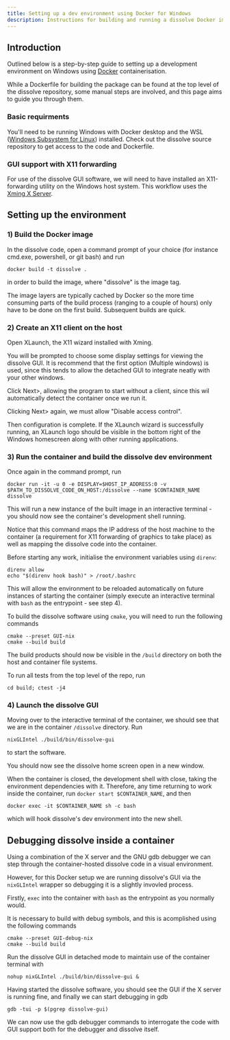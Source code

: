 ```yaml
---
title: Setting up a dev environment using Docker for Windows
description: Instructions for building and running a dissolve Docker image on Windows, including GUI support
---
```


## Introduction

Outlined below is a step-by-step guide to setting up a development environment on Windows using [Docker](https://www.docker.com/products/docker-desktop/) containerisation.

While a Dockerfile for building the package can be found at the top level of the dissolve repository, some manual steps are involved, and this
page aims to guide you through them.

### Basic requirments

You'll need to be running Windows with Docker desktop and the WSL ([Windows Subsystem for Linux](https://learn.microsoft.com/en-us/windows/wsl/install)) installed.
Check out the dissolve source repository to get access to the code and Dockerfile.

### GUI support with X11 forwarding

For use of the dissolve GUI software, we will need to have installed an X11-forwarding utility on the Windows host system.
This workflow uses the [Xming X Server](http://www.straightrunning.com/XmingNotes/).

## Setting up the environment

### 1) Build the Docker image

In the dissolve code, open a command prompt of your choice (for instance cmd.exe, powershell, or git bash) and run
```shell
docker build -t dissolve .
```
in order to build the image, where "dissolve" is the image tag.

The image layers are typically cached by Docker so the more time consuming parts of the build process (ranging to a couple of hours) only have to be done on the first build. Subsequent builds are quick.

### 2) Create an X11 client on the host

Open XLaunch, the X11 wizard installed with Xming.

You will be prompted to choose some display settings for viewing the dissolve GUI. It is recommend that the first option (Multiple windows)
is used, since this tends to allow the detached GUI to integrate neatly with your other windows.

Click Next>, allowing the program to start without a client, since this wil automatically detect the container once we run it.

Clicking Next> again, we must allow "Disable access control".

Then configuration is complete. If the XLaunch wizard is successfully running, an XLaunch logo should be visible in the bottom right of the Windows homescreen along with other running applications.

### 3) Run the container and build the dissolve dev environment

Once again in the command prompt, run
```shell
docker run -it -u 0 -e DISPLAY=$HOST_IP_ADDRESS:0 -v $PATH_TO_DISSOLVE_CODE_ON_HOST:/dissolve --name $CONTAINER_NAME dissolve
```

This will run a new instance of the built image in an interactive terminal - you should now see the container's development shell running.

Notice that this command maps the IP address of the host machine to the container (a requirement for X11 forwarding of graphics to take place) as well as mapping the dissolve code into the container. 

Before starting any work, initialise the environment variables using `direnv`:
```shell
direnv allow
echo "$(direnv hook bash)" > /root/.bashrc
```
This will allow the environment to be reloaded automatically on future instances of starting the container (simply execute an interactive terminal with `bash` as the entrypoint - see step 4).

To build the dissolve software using `cmake`, you will need to run the following commands
```shell
cmake --preset GUI-nix
cmake --build build
```
The build products should now be visible in the `/build` directory on both the host and container file systems.

To run all tests from the top level of the repo, run 
```shell
cd build; ctest -j4
```

### 4) Launch the dissolve GUI

Moving over to the interactive terminal of the container, we should see that we are in the container `/dissolve` directory.
Run 
```shell
nixGLIntel ./build/bin/dissolve-gui
``` 
to start the software.

You should now see the dissolve home screen open in a new window.

When the container is closed, the development shell with close, taking the environment dependencies with it.
Therefore, any time returning to work inside the container, run  `docker start $CONTAINER_NAME`, and then
```shell
docker exec -it $CONTAINER_NAME sh -c bash
```
which will hook dissolve's dev environment into the new shell.

## Debugging dissolve inside a container

Using a combination of the X server and the GNU gdb debugger we can step through the container-hosted dissolve code in a visual environment.

However, for this Docker setup we are running dissolve's GUI via the `nixGLIntel` wrapper so debugging it is a slightly invovled process.

Firstly, `exec` into the container with `bash` as the entrypoint as you normally would.

It is necessary to build with debug symbols, and this is acomplished using the following commands
```shell
cmake --preset GUI-debug-nix
cmake --build build
```

Run the dissolve GUI in detached mode to maintain use of the container terminal with
```shell
nohup nixGLIntel ./build/bin/dissolve-gui &
```

Having started the dissolve software, you should see the GUI if the X server is running fine, and finally we can start debugging in gdb
```shell
gdb -tui -p $(pgrep dissolve-gui)
```

We can now use the gdb debugger commands to interrogate the code with GUI support both for the debugger and dissolve itself.

